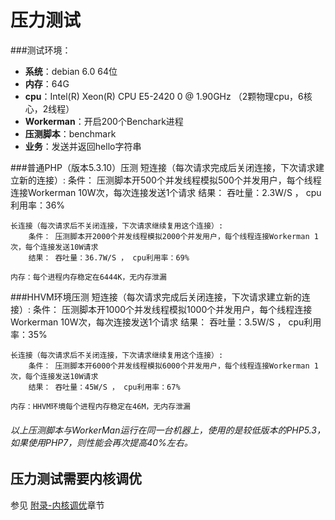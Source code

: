 # 压力测试

###测试环境：
* **系统**：debian 6.0 64位
* **内存**：64G
* **cpu**：Intel(R) Xeon(R) CPU E5-2420 0 @ 1.90GHz （2颗物理cpu，6核心，2线程）
* **Workerman**：开启200个Benchark进程
* **压测脚本**：benchmark
* **业务**：发送并返回hello字符串

###普通PHP（版本5.3.10）压测
    短连接（每次请求完成后关闭连接，下次请求建立新的连接）:
        条件： 压测脚本开500个并发线程模拟500个并发用户，每个线程连接Workerman 10W次，每次连接发送1个请求
        结果： 吞吐量：2.3W/S ， cpu利用率：36%

    长连接（每次请求后不关闭连接，下次请求继续复用这个连接）:
        条件： 压测脚本开2000个并发线程模拟2000个并发用户，每个线程连接Workerman 1次，每个连接发送10W请求
        结果： 吞吐量：36.7W/S ， cpu利用率：69%

    内存：每个进程内存稳定在6444K，无内存泄漏


###HHVM环境压测
    短连接（每次请求完成后关闭连接，下次请求建立新的连接）:
        条件： 压测脚本开1000个并发线程模拟1000个并发用户，每个线程连接Workerman 10W次，每次连接发送1个请求
        结果： 吞吐量：3.5W/S ， cpu利用率：35%

    长连接（每次请求后不关闭连接，下次请求继续复用这个连接）:
        条件： 压测脚本开6000个并发线程模拟6000个并发用户，每个线程连接Workerman 1次，每个连接发送10W请求
        结果： 吞吐量：45W/S ， cpu利用率：67%

    内存：HHVM环境每个进程内存稳定在46M，无内存泄漏


###### 以上压测脚本与WorkerMan运行在同一台机器上，使用的是较低版本的PHP5.3，如果使用PHP7，则性能会再次提高40%左右。

## 压力测试需要内核调优
参见 [附录-内核调优](appendices/kernel-optimization.md)章节

